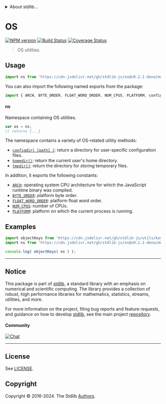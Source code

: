 <!--

@license Apache-2.0

Copyright (c) 2018 The Stdlib Authors.

Licensed under the Apache License, Version 2.0 (the "License");
you may not use this file except in compliance with the License.
You may obtain a copy of the License at

   http://www.apache.org/licenses/LICENSE-2.0

Unless required by applicable law or agreed to in writing, software
distributed under the License is distributed on an "AS IS" BASIS,
WITHOUT WARRANTIES OR CONDITIONS OF ANY KIND, either express or implied.
See the License for the specific language governing permissions and
limitations under the License.

-->


<details>
  <summary>
    About stdlib...
  </summary>
  <p>We believe in a future in which the web is a preferred environment for numerical computation. To help realize this future, we've built stdlib. stdlib is a standard library, with an emphasis on numerical and scientific computation, written in JavaScript (and C) for execution in browsers and in Node.js.</p>
  <p>The library is fully decomposable, being architected in such a way that you can swap out and mix and match APIs and functionality to cater to your exact preferences and use cases.</p>
  <p>When you use stdlib, you can be absolutely certain that you are using the most thorough, rigorous, well-written, studied, documented, tested, measured, and high-quality code out there.</p>
  <p>To join us in bringing numerical computing to the web, get started by checking us out on <a href="https://github.com/stdlib-js/stdlib">GitHub</a>, and please consider <a href="https://opencollective.com/stdlib">financially supporting stdlib</a>. We greatly appreciate your continued support!</p>
</details>

# OS

[![NPM version][npm-image]][npm-url] [![Build Status][test-image]][test-url] [![Coverage Status][coverage-image]][coverage-url] <!-- [![dependencies][dependencies-image]][dependencies-url] -->

> OS utilities.



<section class="usage">

## Usage

```javascript
import ns from 'https://cdn.jsdelivr.net/gh/stdlib-js/os@v0.2.1-deno/mod.js';
```

You can also import the following named exports from the package:

```javascript
import { ARCH, BYTE_ORDER, FLOAT_WORD_ORDER, NUM_CPUS, PLATFORM, configdir, homedir, tmpdir } from 'https://cdn.jsdelivr.net/gh/stdlib-js/os@v0.2.1-deno/mod.js';
```

#### ns

Namespace containing OS utilities.

```javascript
var os = ns;
// returns {...}
```

The namespace contains a variety of OS-related utility methods:

<!-- <toc pattern="*" ignore="+(arch|num-cpus|platform|byte-order|float-word-order)" > -->

<div class="namespace-toc">

-   <span class="signature">[`configdir( [path] )`][@stdlib/os/configdir]</span><span class="delimiter">: </span><span class="description">return a directory for user-specific configuration files.</span>
-   <span class="signature">[`homedir()`][@stdlib/os/homedir]</span><span class="delimiter">: </span><span class="description">return the current user's home directory.</span>
-   <span class="signature">[`tmpdir()`][@stdlib/os/tmpdir]</span><span class="delimiter">: </span><span class="description">return the directory for storing temporary files.</span>

</div>

<!-- </toc> -->

In addition, it exports the following constants:

<!-- <toc pattern="+(arch|num-cpus|platform|byte-order|float-word-order)" > -->

<div class="namespace-toc">

-   <span class="signature">[`ARCH`][@stdlib/os/arch]</span><span class="delimiter">: </span><span class="description">operating system CPU architecture for which the JavaScript runtime binary was compiled.</span>
-   <span class="signature">[`BYTE_ORDER`][@stdlib/os/byte-order]</span><span class="delimiter">: </span><span class="description">platform byte order.</span>
-   <span class="signature">[`FLOAT_WORD_ORDER`][@stdlib/os/float-word-order]</span><span class="delimiter">: </span><span class="description">platform float word order.</span>
-   <span class="signature">[`NUM_CPUS`][@stdlib/os/num-cpus]</span><span class="delimiter">: </span><span class="description">number of CPUs.</span>
-   <span class="signature">[`PLATFORM`][@stdlib/os/platform]</span><span class="delimiter">: </span><span class="description">platform on which the current process is running.</span>

</div>

<!-- </toc> -->

</section>

<!-- /.usage -->

<section class="examples">

## Examples

<!-- TODO: better examples -->

<!-- eslint no-undef: "error" -->

```javascript
import objectKeys from 'https://cdn.jsdelivr.net/gh/stdlib-js/utils/keys@deno/mod.js';
import ns from 'https://cdn.jsdelivr.net/gh/stdlib-js/os@v0.2.1-deno/mod.js';

console.log( objectKeys( ns ) );
```

</section>

<!-- /.examples -->

<!-- Section for related `stdlib` packages. Do not manually edit this section, as it is automatically populated. -->

<section class="related">

</section>

<!-- /.related -->

<!-- Section for all links. Make sure to keep an empty line after the `section` element and another before the `/section` close. -->


<section class="main-repo" >

* * *

## Notice

This package is part of [stdlib][stdlib], a standard library with an emphasis on numerical and scientific computing. The library provides a collection of robust, high performance libraries for mathematics, statistics, streams, utilities, and more.

For more information on the project, filing bug reports and feature requests, and guidance on how to develop [stdlib][stdlib], see the main project [repository][stdlib].

#### Community

[![Chat][chat-image]][chat-url]

---

## License

See [LICENSE][stdlib-license].


## Copyright

Copyright &copy; 2016-2024. The Stdlib [Authors][stdlib-authors].

</section>

<!-- /.stdlib -->

<!-- Section for all links. Make sure to keep an empty line after the `section` element and another before the `/section` close. -->

<section class="links">

[npm-image]: http://img.shields.io/npm/v/@stdlib/os.svg
[npm-url]: https://npmjs.org/package/@stdlib/os

[test-image]: https://github.com/stdlib-js/os/actions/workflows/test.yml/badge.svg?branch=v0.2.1
[test-url]: https://github.com/stdlib-js/os/actions/workflows/test.yml?query=branch:v0.2.1

[coverage-image]: https://img.shields.io/codecov/c/github/stdlib-js/os/main.svg
[coverage-url]: https://codecov.io/github/stdlib-js/os?branch=main

<!--

[dependencies-image]: https://img.shields.io/david/stdlib-js/os.svg
[dependencies-url]: https://david-dm.org/stdlib-js/os/main

-->

[chat-image]: https://img.shields.io/gitter/room/stdlib-js/stdlib.svg
[chat-url]: https://app.gitter.im/#/room/#stdlib-js_stdlib:gitter.im

[stdlib]: https://github.com/stdlib-js/stdlib

[stdlib-authors]: https://github.com/stdlib-js/stdlib/graphs/contributors

[umd]: https://github.com/umdjs/umd
[es-module]: https://developer.mozilla.org/en-US/docs/Web/JavaScript/Guide/Modules

[deno-url]: https://github.com/stdlib-js/os/tree/deno
[deno-readme]: https://github.com/stdlib-js/os/blob/deno/README.md
[umd-url]: https://github.com/stdlib-js/os/tree/umd
[umd-readme]: https://github.com/stdlib-js/os/blob/umd/README.md
[esm-url]: https://github.com/stdlib-js/os/tree/esm
[esm-readme]: https://github.com/stdlib-js/os/blob/esm/README.md
[branches-url]: https://github.com/stdlib-js/os/blob/main/branches.md

[stdlib-license]: https://raw.githubusercontent.com/stdlib-js/os/main/LICENSE

<!-- <toc-links> -->

[@stdlib/os/arch]: https://github.com/stdlib-js/os/tree/main/arch

[@stdlib/os/byte-order]: https://github.com/stdlib-js/os/tree/main/byte-order

[@stdlib/os/float-word-order]: https://github.com/stdlib-js/os/tree/main/float-word-order

[@stdlib/os/num-cpus]: https://github.com/stdlib-js/os/tree/main/num-cpus

[@stdlib/os/platform]: https://github.com/stdlib-js/os/tree/main/platform

[@stdlib/os/configdir]: https://github.com/stdlib-js/os/tree/main/configdir

[@stdlib/os/homedir]: https://github.com/stdlib-js/os/tree/main/homedir

[@stdlib/os/tmpdir]: https://github.com/stdlib-js/os/tree/main/tmpdir

<!-- </toc-links> -->

</section>

<!-- /.links -->
